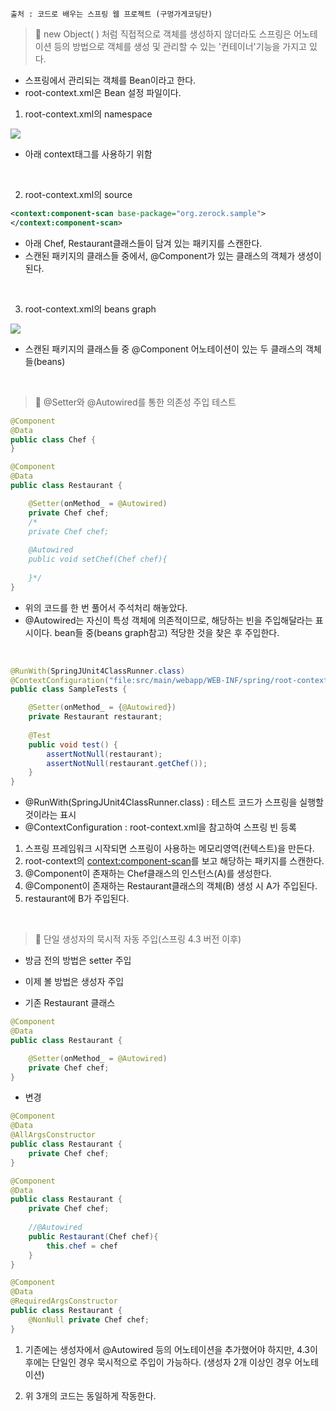 `출처 : 코드로 배우는 스프링 웹 프로젝트 (구멍가게코딩단)`

> 🚀 new Object( ) 처럼 직접적으로 객체를 생성하지 않더라도
스프링은 어노테이션 등의 방법으로 객체를 생성 및 관리할 수 있는
'컨테이너'기능을 가지고 있다.
  - 스프링에서 관리되는 객체를 Bean이라고 한다.
  - root-context.xml은 Bean 설정 파일이다.

1. root-context.xml의 namespace

![](https://images.velog.io/images/sonchanwoo/post/3cfb47d8-abc2-4706-854d-609f59ef9cfd/20220111_160541.png)

- 아래 context태그를 사용하기 위함

<br/>

2. root-context.xml의 source

```xml
<context:component-scan base-package="org.zerock.sample">
</context:component-scan>
```

- 아래 Chef, Restaurant클래스들이 담겨 있는 패키지를 스캔한다.
- 스캔된 패키지의 클래스들 중에서, @Component가 있는 클래스의
객체가 생성이 된다.

<br/>

3. root-context.xml의 beans graph

![](https://images.velog.io/images/sonchanwoo/post/173b4edc-73b3-4b06-abb4-56648de33432/20220111_160647.png)

- 스캔된 패키지의 클래스들 중 @Component 어노테이션이 있는
두 클래스의 객체들(beans)

<br/>

> 🚀 @Setter와 @Autowired를 통한 의존성 주입 테스트

```java
@Component
@Data
public class Chef {
}
```

```java
@Component
@Data
public class Restaurant {

    @Setter(onMethod_ = @Autowired)
    private Chef chef;
    /*
    private Chef chef;
    
    @Autowired
    public void setChef(Chef chef){
    
    }*/
}
```

- 위의 코드를 한 번 풀어서 주석처리 해놓았다.
- @Autowired는 자신이 특성 객체에 의존적이므로, 해당하는 빈을 주입해달라는 표시이다.
bean들 중(beans graph참고) 적당한 것을 찾은 후 주입한다.

<br/>

```java
@RunWith(SpringJUnit4ClassRunner.class)
@ContextConfiguration("file:src/main/webapp/WEB-INF/spring/root-context.xml")
public class SampleTests {

    @Setter(onMethod_ = {@Autowired})
    private Restaurant restaurant;
    
    @Test
    public void test() {
        assertNotNull(restaurant);
        assertNotNull(restaurant.getChef());
    }
}
```

- @RunWith(SpringJUnit4ClassRunner.class)
: 테스트 코드가 스프링을 실행할 것이라는 표시
- @ContextConfiguration : root-context.xml을 참고하여 스프링 빈 등록

1. 스프링 프레임워크 시작되면 스프링이 사용하는 메모리영역(컨텍스트)을 만든다.
2. root-context의 <context:component-scan>를 보고 해당하는 패키지를 스캔한다.
3. @Component이 존재하는 Chef클래스의 인스턴스(A)를 생성한다.
4. @Component이 존재하는 Restaurant클래스의 객체(B) 생성 시 A가 주입된다.
4. restaurant에 B가 주입된다.

<br/>

> 🚀 단일 생성자의 묵시적 자동 주입(스프링 4.3 버전 이후)
- 방금 전의 방법은 setter 주입
- 이제 볼 방법은 생성자 주입

- 기존 Restaurant 클래스

```java
@Component
@Data
public class Restaurant {

    @Setter(onMethod_ = @Autowired)
    private Chef chef;
}
```

- 변경

```java
@Component
@Data
@AllArgsConstructor
public class Restaurant {
    private Chef chef;
}

@Component
@Data
public class Restaurant {
    private Chef chef;
   	
    //@Autowired
    public Restaurant(Chef chef){
    	this.chef = chef
    }
}

@Component
@Data
@RequiredArgsConstructor
public class Restaurant {
    @NonNull private Chef chef;
}
```

1. 기존에는 생성자에서 @Autowired 등의 어노테이션을 추가했어야 하지만, 4.3이후에는 단일인 경우 묵시적으로 주입이 가능하다.
(생성자 2개 이상인 경우 어노테이션)

2. 위 3개의 코드는 동일하게 작동한다.